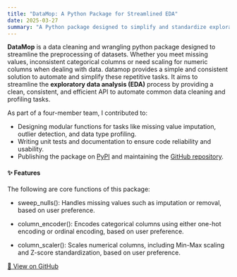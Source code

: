 ```yaml
---
title: "DataMop: A Python Package for Streamlined EDA"
date: 2025-03-27
summary: "A Python package designed to simplify and standardize exploratory data analysis (EDA) workflows for data scientists and analysts."
---
```


**DataMop** is a data cleaning and wrangling python package designed to streamline the preprocessing of datasets. Whether you meet missing values, inconsistent categorical columns or need scaling for numeric columns when dealing with data. datamop provides a simple and consistent solution to automate and simplify these repetitive tasks. It aims to streamline the **exploratory data analysis (EDA)** process by providing a clean, consistent, and efficient API to automate common data cleaning and profiling tasks.

As part of a four-member team, I contributed to:
- Designing modular functions for tasks like missing value imputation, outlier detection, and data type profiling.
- Writing unit tests and documentation to ensure code reliability and usability.
- Publishing the package on [PyPI](https://pypi.org/project/datamop/) and maintaining the [GitHub repository](https://github.com/UBC-MDS/DataMop_package_group14).

#### ✨ Features
The following are core functions of this package:

- sweep_nulls(): Handles missing values such as imputation or removal, based on user preference.

- column_encoder(): Encodes categorical columns using either one-hot encoding or ordinal encoding, based on user preference.

- column_scaler(): Scales numerical columns, including Min-Max scaling and Z-score standardization, based on user preference.


[🔗 View on GitHub](https://github.com/UBC-MDS/DataMop_package_group14)